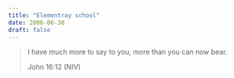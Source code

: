 ```yaml
---
title: "Elementray school"
date: 2006-06-30
draft: false
---
```

> I have much more to say to you, more than you can now bear.
> 
> John 16:12 (NIV)